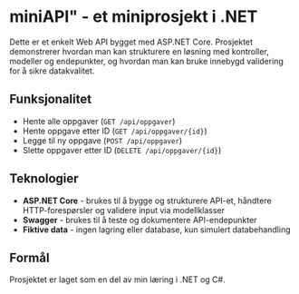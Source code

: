 # miniAPI" - et miniprosjekt i .NET

Dette er et enkelt Web API bygget med ASP.NET Core. Prosjektet demonstrerer hvordan man kan strukturere en løsning med kontroller, modeller og endepunkter, og hvordan man kan bruke innebygd validering for å sikre datakvalitet.

## Funksjonalitet

- Hente alle oppgaver (`GET /api/oppgaver`)
- Hente oppgave etter ID (`GET /api/oppgaver/{id}`)
- Legge til ny oppgave (`POST /api/oppgaver`)
- Slette oppgaver etter ID (`DELETE /api/oppgaver/{id}`)

## Teknologier

- **ASP.NET Core** - brukes til å bygge og strukturere API-et, håndtere HTTP-forespørsler og validere input via modellklasser
- **Swagger** - brukes til å teste og dokumentere API-endepunkter
- **Fiktive data** - ingen lagring eller database, kun simulert databehandling

## Formål

Prosjektet er laget som en del av min læring i .NET og C#.
